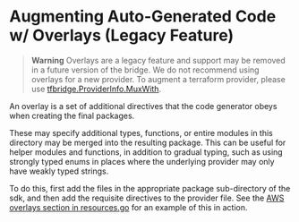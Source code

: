 # Augmenting Auto-Generated Code w/ Overlays (Legacy Feature)

> **Warning** Overlays are a legacy feature and support may be removed in a future version of the bridge.
>             We do not recommend using overlays for a new provider. To augment a terraform provider,
>             please use [tfbridge.ProviderInfo.MuxWith](./muxwith.md).

An overlay is a set of additional directives that the code generator obeys when creating the final packages.

These may specify additional types, functions, or entire modules in this directory may be merged into the resulting
package.  This can be useful for helper modules and functions, in addition to gradual typing, such as using strongly
typed enums in places where the underlying provider may only have weakly typed strings.

To do this, first add the files in the appropriate package sub-directory of the sdk, and then add the requisite directives to the
provider file.  See the [AWS overlays section in resources.go](https://github.com/pulumi/pulumi-aws/blob/master/provider/resources.go#L4486) for
an example of this in action.

